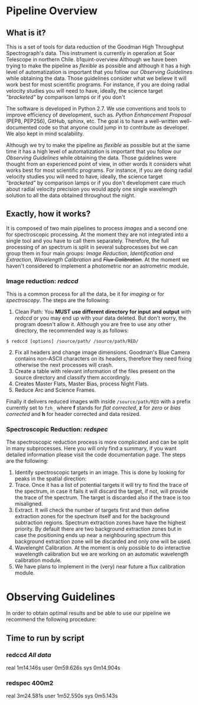 # Pipeline Overview

## What is it?

This is a set of tools for data reduction of the Goodman High Throughput Spectrograph's data. 
This instrument is currently in operation at Soar Telescope in northern Chile. 
b1quint-overview
Although we have been trying to make the pipeline as _flexible_ as possible and although it has 
a high level of automatization is important that you follow our _Observing Guidelines_ while 
obtaining the data. Those guidelines consider what we believe it will work best for most 
scientific programs. For instance, if you are doing radial velocity studies you will need 
to have, ideally, the science target _"bracketed"_ by comparison lamps or if you don't

The software is developed in Python 2.7. We use conventions and tools to improve efficiency of development,
such as. _Python Enhancement Proposal_ (PEP8, PEP256), GitHub, sphinx, etc. The goal is to have a well-written
well-documented code so that anyone could jump in to contribute as developer. We also kept in mind scalability.

Although we try to make the pipeline as _flexible_ as possible but at the same time it has a high level of
automatization is important that you follow our _Observing Guidelines_ while obtaining the data.
Those guidelines were thought from an experienced point of view, in other words it considers what
works best for most scientific programs. For instance, if you are doing radial velocity studies
you will need to have, ideally, the science target _"bracketed"_ by comparison lamps or if you don't
development
care much about radial velocity precision you would apply one single wavelength solution to all the
data obtained throughout the night.
 
## Exactly, how it works?

It is composed of two main pipelines to process _images_ and a second one for spectroscopic processing.
At the moment they are not integrated into a single tool and you have to call them separately. Therefore,
the full processing of an spectrum is split in several subprocesses but we can group them in four main
groups: _Image Reduction_, _Identification and Extraction_, _Wavelength Calibration_ 
and <strike>_Flux Calibration_</strike>. At the moment we haven't considered to implement a photometric nor
an astrometric module.


### Image reduction: _redccd_
This is a common process for all the data, be it for _imaging_ or for _spectroscopy_. The steps 
are the following:

1. Clean Path: You **MUST use different directory for input and output** with _redccd_ or you may 
  end up with your data deleted. But don't worry, the program doesn't allow it. Although you are free 
  to use any other directory, the recommended way is as follows:
  ```shell
  $ redccd [options] /source/path/ /source/path/RED/
  ```
 
2. Fix all headers and change image dimensions. Goodman's Blue Camera contains non-ASCII characters
on its headers, therefore they need fixing otherwise the next processes will crash.
3. Create a table with relevant information of the files present on the source directory and classify 
them accordingly.
4. Creates Master Flats, Master Bias, process Night Flats.
5. Reduce Arc and Science Frames.

Finally it delivers reduced images with inside `/source/path/RED` with a prefix currently set
to `fzh_` where **f** stands for _flat corrected_, **z** for _zero_ or _bias corrected_ and
**h** for header corrected and data resized.

### Spectroscopic Reduction: _redspec_
The spectroscopic reduction process is more complicated and can  be split in many subprocesses. Here
you will only find a summary, if you want detailed information please visit the code documentation page.
The steps are the following:

1. Identify spectroscopic targets in an image. This is done by looking for peaks in the spatial
direction:
2. Trace. Once it has a list of potential targets it will try to find the trace of the spectrum, in
case it fails it will discard the target, if not, will provide the trace of the spectrum. The target
is discarded also if the trace is too misaligned.
3. Extract. It will check the number of targets first and then define extraction zones
for the spectrum itself and for the background subtraction regions. Spectrum extraction
zones have have the highest priority. By default there are two background extraction zones 
but in case the positioning ends up near a neighbouring spectrum this background extraction
zone will be discarded and only one will be used.
4. Wavelenght Calibration. At the moment is only possible to do interactive wavelength
calibration  but we are working on an automatic wavelength calibration module.
5. We have plans to implement in the (very) near future a flux calibration module.

# Observing Guidelines
In order to obtain optimal results and be able to use our pipeline we recommend the following
procedure:

## Time to run by script
### redccd _All data_

real	1m14.146s
user	0m59.626s
sys	0m14.904s

### redspec 400m2
real	3m24.581s
user	1m52.550s
sys	0m5.143s
